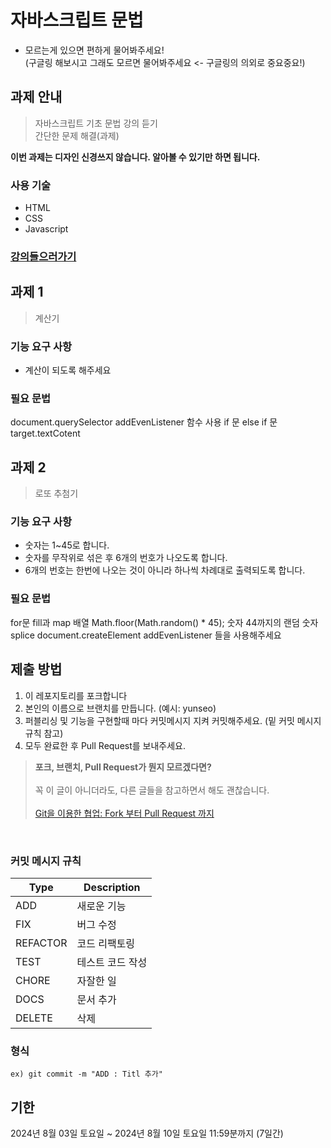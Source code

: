 # 자바스크립트 문법 
- 모르는게 있으면 편하게 물어봐주세요!<br>
  (구글링 해보시고 그래도 모르면 물어봐주세요 <- 구글링의 의외로 중요중요!)
  
## 과제 안내
> 자바스크립트 기초 문법 강의 듣기 <br>
> 간단한 문제 해결(과제) <br>

**이번 과제는 디자인 신경쓰지 않습니다. 알아볼 수 있기만 하면 됩니다.**

### 사용 기술
- HTML
- CSS
- Javascript

### [강의들으러가기](https://www.inflearn.com/course/%EB%89%B4%EB%B9%84%EB%A5%BC-%EC%9C%84%ED%95%9C-%EC%9E%90%EB%B0%94%EC%8A%A4%ED%81%AC%EB%A6%BD%ED%8A%B8) 


## 과제 1 
> 계산기 <br>

### 기능 요구 사항
- 계산이 되도록 해주세요

### 필요 문법
document.querySelector
addEvenListener
함수 사용
if 문 else if 문
target.textCotent

## 과제 2
> 로또 추첨기 <br>

### 기능 요구 사항
- 숫자는 1~45로 합니다.
- 숫자를 무작위로 섞은 후 6개의 번호가 나오도록 합니다.
- 6개의 번호는 한번에 나오는 것이 아니라 하나씩 차례대로 출력되도록 합니다.

### 필요 문법
for문 fill과 map
배열
Math.floor(Math.random() * 45); 숫자 44까지의 랜덤 숫자
splice
document.createElement
addEvenListener
들을 사용해주세요

## 제출 방법
1. 이 레포지토리를 포크합니다
2. 본인의 이름으로 브랜치를 만듭니다. (예시: yunseo)
3. 퍼블리싱 및 기능을 구현할때 마다 커밋메시지 지켜 커밋해주세요. (밑 커밋 메시지 규칙 참고)
5. 모두 완료한 후 Pull Request를 보내주세요.

> **포크, 브랜치, Pull Request가 뭔지 모르겠다면?** <br>  
> 꼭 이 글이 아니더라도, 다른 글들을 참고하면서 해도 괜찮습니다.<br>  
> [Git을 이용한 협업: Fork 부터 Pull Request 까지](https://seungwubaek.github.io/tools/git/contributing_using_pull_request/)

<br>

### 커밋 메시지 규칙
| Type     | Description     |
| -------- | ---------------- |
| ADD      | 새로운 기능      |
| FIX      | 버그 수정        |
| REFACTOR | 코드 리팩토링    |
| TEST     | 테스트 코드 작성 |
| CHORE    | 자잘한 일        |
| DOCS     | 문서 추가        |
| DELETE   | 삭제             |

### 형식
```
ex) git commit -m "ADD : Titl 추가"
```

## 기한
2024년 8월 03일 토요일 ~ 2024년 8월 10일 토요일 11:59분까지 (7일간)
